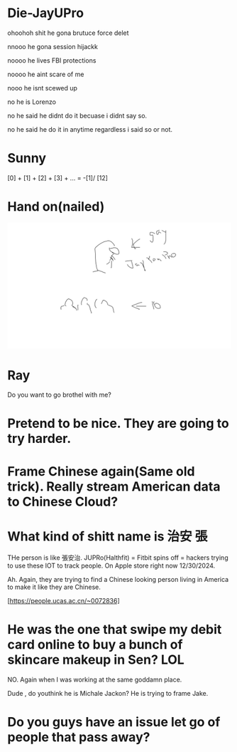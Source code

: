 # Die-JayUPro

ohoohoh shit he gona brutuce force delet 

nnooo he gona session hijackk

noooo he lives FBI protections

noooo he aint scare of me

nooo he isnt scewed up

no he is Lorenzo 

no he said he didnt do it becuase i didnt say so.

no he said he do it in anytime regardless i said so or not.


# Sunny

[0] + [1] + [2] + [3] + ... = -[1]/ [12] 

# Hand on(nailed)

![Libra](HangOnThere.png)

# Ray

Do you want to go brothel with me?


# Pretend to be nice. They are going to try harder.

# Frame Chinese again(Same old trick). Really stream American data to Chinese Cloud?

# What kind of shitt name is 治安 張

THe person is like 張安治. JUPRo(Halthfit) = Fitbit spins off = hackers trying to use these IOT to track people. On Apple store right now 12/30/2024. 

Ah. Again, they are trying to find a Chinese looking person living in America to make it like they are Chinese.


[https://people.ucas.ac.cn/~0072836]

# He was the one that swipe my debit card online to buy a bunch of skincare makeup in Sen? LOL 
NO. Again when I was working at the same goddamn place.

Dude , do youthink he is Michale Jackon? He is trying to frame Jake.

# Do you guys have an issue let go of people that pass away?


